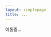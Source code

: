 ```yaml
---
layout: simplepage
title: ...
---
```

<script>
  function defa(){
    location.href="/secrets/somethofsometh";
  }
</script>
<body onload="defa()">
<p>
이동중...
</p>
</body>